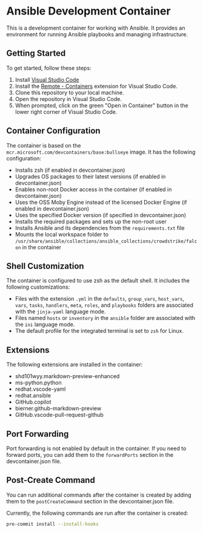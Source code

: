 # Ansible Development Container

This is a development container for working with Ansible. It provides an environment for running Ansible playbooks and managing infrastructure.

## Getting Started

To get started, follow these steps:

1. Install [Visual Studio Code](https://code.visualstudio.com/)
2. Install the [Remote - Containers](https://marketplace.visualstudio.com/items?itemName=ms-vscode-remote.remote-containers) extension for Visual Studio Code.
3. Clone this repository to your local machine.
4. Open the repository in Visual Studio Code.
5. When prompted, click on the green "Open in Container" button in the lower right corner of Visual Studio Code.

## Container Configuration

The container is based on the `mcr.microsoft.com/devcontainers/base:bullseye` image. It has the following configuration:

- Installs zsh (if enabled in devcontainer.json)
- Upgrades OS packages to their latest versions (if enabled in devcontainer.json)
- Enables non-root Docker access in the container (if enabled in devcontainer.json)
- Uses the OSS Moby Engine instead of the licensed Docker Engine (if enabled in devcontainer.json)
- Uses the specified Docker version (if specified in devcontainer.json)
- Installs the required packages and sets up the non-root user
- Installs Ansible and its dependencies from the `requirements.txt` file
- Mounts the local workspace folder to `/usr/share/ansible/collections/ansible_collections/crowdstrike/falcon` in the container

## Shell Customization

The container is configured to use zsh as the default shell. It includes the following customizations:

- Files with the extension `.yml` in the `defaults`, `group_vars`, `host_vars`, `vars`, `tasks`, `handlers`, `meta`, `roles`, and `playbooks` folders are associated with the `jinja-yaml` language mode.
- Files named `hosts` or `inventory` in the `ansible` folder are associated with the `ini` language mode.
- The default profile for the integrated terminal is set to `zsh` for Linux.

## Extensions

The following extensions are installed in the container:

- shd101wyy.markdown-preview-enhanced
- ms-python.python
- redhat.vscode-yaml
- redhat.ansible
- GitHub.copilot
- bierner.github-markdown-preview
- GitHub.vscode-pull-request-github

## Port Forwarding

Port forwarding is not enabled by default in the container. If you need to forward ports, you can add them to the `forwardPorts` section in the devcontainer.json file.

## Post-Create Command

You can run additional commands after the container is created by adding them to the `postCreateCommand` section in the devcontainer.json file.

Currently, the following commands are run after the container is created:

```bash
pre-commit install --install-hooks
```
